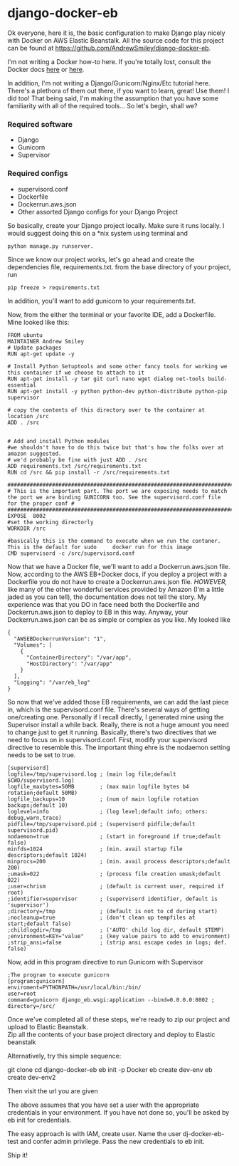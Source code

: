 django-docker-eb
================

Ok everyone, here it is, the basic configuration to make Django play nicely with Docker on AWS Elastic Beanstalk. All the source code for this project can be found at https://github.com/AndrewSmiley/django-docker-eb. 

I'm not writing a Docker how-to here. If you're totally lost, consult the Docker docs <a href="https://docs.docker.com/">here</a> or <a href="https://github.com/wsargent/docker-cheat-sheet">here</a>. 

In addition, I'm not writing a Django/Gunicorn/Nginx/Etc tutorial here. There's a plethora of them out there, if you want to learn, great! Use them! I did too! That being said, I'm making the assumption that you have some familiarity with all of the required tools... So let's begin, shall we?

<h3>Required software</h3>
<ul>
<li>Django </li>
<li>Gunicorn </li>
<li>Supervisor </li>
</ul>

<h3>Required configs</h3>
<ul>
<li>supervisord.conf </li>
<li>Dockerfile </li>
<li>Dockerrun.aws.json </li>
<li>Other assorted Django configs for your Django Project </li>
</ul>

So basically, create your Django project locally. Make sure it runs locally. I would suggest doing this on a *nix system using terminal and 

    python manage.py runserver. 

Since we know our project works, let's go ahead and create the dependencies file, requirements.txt. from the base directory of your project, run 

    pip freeze > requirements.txt
    
In addition, you'll want to add gunicorn to your requirements.txt.

Now, from the either the terminal or your favorite IDE, add a Dockerfile. Mine looked like this:

    FROM ubuntu
    MAINTAINER Andrew Smiley
    # Update packages
    RUN apt-get update -y
    
    # Install Python Setuptools and some other fancy tools for working we this container if we choose to attach to it
    RUN apt-get install -y tar git curl nano wget dialog net-tools build-essential
    RUN apt-get install -y python python-dev python-distribute python-pip supervisor
    
    # copy the contents of this directory over to the container at location /src
    ADD . /src
    
    
    # Add and install Python modules
    #we shouldn't have to do this twice but that's how the folks over at amazon suggested.
    # we'd probably be fine with just ADD . /src
    ADD requirements.txt /src/requirements.txt
    RUN cd /src && pip install -r /src/requirements.txt
    
    ###############################################################################################################################################################
    # This is the important part. The port we are exposing needs to match the port we are binding GUNICORN too. See the supervisord.conf file for the proper conf #
    ###############################################################################################################################################################
    EXPOSE  8002
    #set the working directorly
    WORKDIR /src
    
    #basically this is the command to execute when we run the contaner. This is the default for sudo     docker run for this image
    CMD supervisord -c /src/supervisord.conf

Now that we have a Docker file, we'll want to add a Dockerrun.aws.json file. Now, according to the AWS EB+Docker docs, if you deploy a project with a Dockerfile you do not have to create a Dockerrun.aws.json file. <i>HOWEVER,</i> like many of the other wonderful services provided by Amazon (I'm a little jaded as you can tell), the documentation does not tell the story. My experience was that you DO in face need both the Dockerfile and Dockerrun.aws.json to deploy to EB in this way. Anyway, your Dockerrun.aws.json can be as simple or complex as you like. My looked like 

    {
      "AWSEBDockerrunVersion": "1",
      "Volumes": [
        {
          "ContainerDirectory": "/var/app",
          "HostDirectory": "/var/app"
        }
      ],
      "Logging": "/var/eb_log"
    }

So now that we've added those EB requirements, we can add the last piece in, which is the supervisord.conf file. There's several ways of getting one/creating one. Personally if I recall directly, I generated mine using the Supervisor install a while back. Really, there is not a huge amount you need to change just to get it running. Basically, there's two directives that we need to focus on in supervisord.conf. First, modify your supervisord directive to resemble this. The important thing ehre is the nodaemon setting needs to be set to true.

    [supervisord]
    logfile=/tmp/supervisord.log ; (main log file;default $CWD/supervisord.log)
    logfile_maxbytes=50MB        ; (max main logfile bytes b4 rotation;default 50MB)
    logfile_backups=10           ; (num of main logfile rotation backups;default 10)
    loglevel=info                ; (log level;default info; others: debug,warn,trace)
    pidfile=/tmp/supervisord.pid ; (supervisord pidfile;default supervisord.pid)
    nodaemon=true                ; (start in foreground if true;default false)
    minfds=1024                  ; (min. avail startup file descriptors;default 1024)
    minprocs=200                 ; (min. avail process descriptors;default 200)
    ;umask=022                   ; (process file creation umask;default 022)
    ;user=chrism                 ; (default is current user, required if root)
    ;identifier=supervisor       ; (supervisord identifier, default is 'supervisor')
    ;directory=/tmp              ; (default is not to cd during start)
    ;nocleanup=true              ; (don't clean up tempfiles at start;default false)
    ;childlogdir=/tmp            ; ('AUTO' child log dir, default $TEMP)
    ;environment=KEY="value"     ; (key value pairs to add to environment)
    ;strip_ansi=false            ; (strip ansi escape codes in logs; def. false)


Now, add in this program directive to run Gunicorn with Supervisor

    ;The program to execute gunicorn
    [program:gunicorn]
    enviroment=PYTHONPATH=/usr/local/bin:/bin/
    user=root
    command=gunicorn django_eb.wsgi:application --bind=0.0.0.0:8002 ;
    directory=/src/


Once we've completed all of these steps, we're ready to zip our project and upload to Elastic Beanstalk.  
Zip all the contents of your base project directory and deploy to Elastic beanstalk

Alternatively, try this simple sequence:

  git clone <repo url-django-docker-eb.git>
  cd django-docker-eb
  eb init -p Docker
  eb create dev-env
  eb create dev-env2
  
Then visit the url you are given

The above assumes that you have set a user with the appropriate credentials in your 
environment.  If you have not done so, you'll be asked by eb init for credentials.

The easy approach is with IAM, create user. Name the user dj-docker-eb-test 
and confer admin privilege. Pass the new credentials to eb init.

Ship it!

